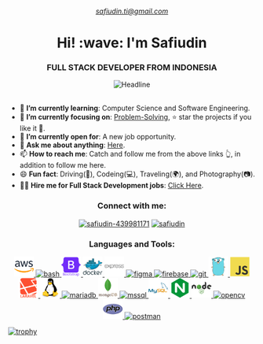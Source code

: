 <h6 align="center"><a href="mailto:safiudin.ti@gmail.com">safiudin.ti@gmail.com</a></h6>

<h1 align='center'> Hi! :wave: I'm Safiudin</h1>
<h3 align="center">FULL STACK DEVELOPER FROM INDONESIA</h3>
 <div align=center>
        <img src="https://readme-typing-svg.herokuapp.com?color=%236FDA44&size=12&center=true&vCenter=true&width=600&height=50&lines=Cari+duit+setengah+mati+,+Ngabisinnya+setengah+sadar;Jangan+lupa+makan+karena+sejatinya+kita+bekerja+untuk+makan;Pergi+karena+tugas+pulang+karena+beras;Teruslah+bekerja+sampai+tetanggamu+menjengukmu+di+rumah+sakit" alt="Headline" />
    </div>
<div>
<div align=left>
        <br>
        <ul>
            <li>🌱 <b>I’m currently learning</b>: Computer Science and Software Engineering.</li>
            <li>🎯 <b>I’m currently focusing on</b>: <a href="https://safiudin-dev.github.io/Problem-Solving/">Problem-Solving</a>, ⭐️ star the projects if you like it 🤩.</li>
            <li>🤔 <b>I’m currently open for</b>: A new job opportunity.</li>
            <li>💬 <b>Ask me about anything</b>: <a href="https://wa.me/+6285230121658">Here</a>.</li>
            <li>📫 <b>How to reach me</b>: Catch and follow me from the above links 👆, in addition to follow me here.</li>
            <li>😄 <b>Fun fact</b>: Driving(🚗), Codeing(💻), Traveling(🌍), and Photography(📷).</li>
            <li>👨‍💻 <b>Hire me for Full Stack Development jobs</b>: <a href="https://projects.co.id/public/browse_users/view/521f19/safi07">Click Here</a>.</li>
        </ul>
    </div>
      
</div>

<h3 align="center">Connect with me:</h3>
<p align="center">
<a href="https://linkedin.com/in/safiudin97" target="blank"><img align="center" src="https://raw.githubusercontent.com/rahuldkjain/github-profile-readme-generator/master/src/images/icons/Social/linked-in-alt.svg" alt="safiudin-439981171" height="30" width="40" /></a>
<a href="https://instagram.com/maz_sopek" target="blank"><img align="center" src="https://raw.githubusercontent.com/rahuldkjain/github-profile-readme-generator/master/src/images/icons/Social/instagram.svg" alt="safiudin" height="30" width="40" /></a>
</p>

<h3 align="center">Languages and Tools:</h3>
<p align="center"> <a href="https://aws.amazon.com" target="_blank"> <img src="https://raw.githubusercontent.com/devicons/devicon/master/icons/amazonwebservices/amazonwebservices-original-wordmark.svg" alt="aws" width="40" height="40"/> </a> <a href="https://www.gnu.org/software/bash/" target="_blank"> <img src="https://www.vectorlogo.zone/logos/gnu_bash/gnu_bash-icon.svg" alt="bash" width="40" height="40"/> </a> <a href="https://getbootstrap.com" target="_blank"> <img src="https://raw.githubusercontent.com/devicons/devicon/master/icons/bootstrap/bootstrap-plain-wordmark.svg" alt="bootstrap" width="40" height="40"/> </a> <a href="https://www.docker.com/" target="_blank"> <img src="https://raw.githubusercontent.com/devicons/devicon/master/icons/docker/docker-original-wordmark.svg" alt="docker" width="40" height="40"/> </a> <a href="https://expressjs.com" target="_blank"> <img src="https://raw.githubusercontent.com/devicons/devicon/master/icons/express/express-original-wordmark.svg" alt="express" width="40" height="40"/> </a> <a href="https://www.figma.com/" target="_blank"> <img src="https://www.vectorlogo.zone/logos/figma/figma-icon.svg" alt="figma" width="40" height="40"/> </a> <a href="https://firebase.google.com/" target="_blank"> <img src="https://www.vectorlogo.zone/logos/firebase/firebase-icon.svg" alt="firebase" width="40" height="40"/> </a> <a href="https://git-scm.com/" target="_blank"> <img src="https://www.vectorlogo.zone/logos/git-scm/git-scm-icon.svg" alt="git" width="40" height="40"/> </a> <a href="https://golang.org" target="_blank"> <img src="https://raw.githubusercontent.com/devicons/devicon/master/icons/go/go-original.svg" alt="go" width="40" height="40"/> </a> <a href="https://developer.mozilla.org/en-US/docs/Web/JavaScript" target="_blank"> <img src="https://raw.githubusercontent.com/devicons/devicon/master/icons/javascript/javascript-original.svg" alt="javascript" width="40" height="40"/> </a> <a href="https://laravel.com/" target="_blank"> <img src="https://raw.githubusercontent.com/devicons/devicon/master/icons/laravel/laravel-plain-wordmark.svg" alt="laravel" width="40" height="40"/> </a> <a href="https://www.linux.org/" target="_blank"> <img src="https://raw.githubusercontent.com/devicons/devicon/master/icons/linux/linux-original.svg" alt="linux" width="40" height="40"/> </a> <a href="https://mariadb.org/" target="_blank"> <img src="https://www.vectorlogo.zone/logos/mariadb/mariadb-icon.svg" alt="mariadb" width="40" height="40"/> </a> <a href="https://www.mongodb.com/" target="_blank"> <img src="https://raw.githubusercontent.com/devicons/devicon/master/icons/mongodb/mongodb-original-wordmark.svg" alt="mongodb" width="40" height="40"/> </a> <a href="https://www.microsoft.com/en-us/sql-server" target="_blank"> <img src="https://www.svgrepo.com/show/303229/microsoft-sql-server-logo.svg" alt="mssql" width="40" height="40"/> </a> <a href="https://www.mysql.com/" target="_blank"> <img src="https://raw.githubusercontent.com/devicons/devicon/master/icons/mysql/mysql-original-wordmark.svg" alt="mysql" width="40" height="40"/> </a> <a href="https://www.nginx.com" target="_blank"> <img src="https://raw.githubusercontent.com/devicons/devicon/master/icons/nginx/nginx-original.svg" alt="nginx" width="40" height="40"/> </a> <a href="https://nodejs.org" target="_blank"> <img src="https://raw.githubusercontent.com/devicons/devicon/master/icons/nodejs/nodejs-original-wordmark.svg" alt="nodejs" width="40" height="40"/> </a> <a href="https://opencv.org/" target="_blank"> <img src="https://www.vectorlogo.zone/logos/opencv/opencv-icon.svg" alt="opencv" width="40" height="40"/> </a> <a href="https://www.php.net" target="_blank"> <img src="https://raw.githubusercontent.com/devicons/devicon/master/icons/php/php-original.svg" alt="php" width="40" height="40"/> </a> <a href="https://postman.com" target="_blank"> <img src="https://www.vectorlogo.zone/logos/getpostman/getpostman-icon.svg" alt="postman" width="40" height="40"/> </a> </p>

[![trophy](https://github-profile-trophy.vercel.app/?username=safiudin-dev)](https://github.com/ryo-ma/github-profile-trophy)

<!---
safiudin-dev/safiudin-dev is a ✨ special ✨ repository because its `README.md` (this file) appears on your GitHub profile.
You can click the Preview link to take a look at your changes.
--->
